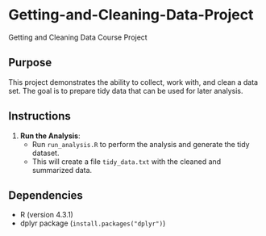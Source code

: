 # Getting-and-Cleaning-Data-Project
Getting and Cleaning Data Course Project

## Purpose

This project demonstrates the ability to collect, work with, and clean a data set. The goal is to prepare tidy data that can be used for later analysis.

## Instructions

1. **Run the Analysis**:
   - Run `run_analysis.R` to perform the analysis and generate the tidy dataset.
   - This will create a file `tidy_data.txt` with the cleaned and summarized data.

## Dependencies

- R (version 4.3.1)
- dplyr package (`install.packages("dplyr")`)
